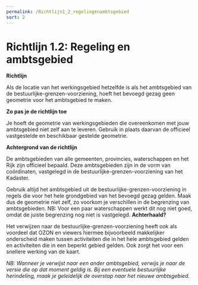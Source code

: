 ```yaml
---
permalink: /Richtlijn1_2_regelingenambtsgebied
sort: 2
---
```


# Richtlijn 1.2: Regeling en ambtsgebied

**Richtlijn**

Als de locatie van het werkingsgebied hetzelfde is als het ambtsgebied van de bestuurlijke-grenzen-voorziening, hoeft het bevoegd gezag geen
geometrie voor het ambtsgebied te maken.

**Zo pas je de richtlijn toe**

Je hoeft de geometrie van werkingsgebieden die overeenkomen met jouw ambtsgebied niet zelf aan te leveren. Gebruik in plaats daarvan de
officieel vastgestelde en beschikbaar gestelde geometrie.

**Achtergrond van de richtlijn**

De ambtsgebieden van alle gemeenten, provincies, waterschappen en het Rijk zijn officieel bepaald. Deze ambtsgebieden zijn in de vorm van
coördinaten, vastgelegd in de bestuurlijke-grenzen-voorziening van het Kadaster. 

Gebruik altijd het ambtsgebied uit de bestuurlijke-grenzen-voorziening in regels die voor het hele grondgebied van het bevoegd gezag gelden.
Maak dus de geometrie niet zelf, zo voorkom je verschillen in de begrenzing van ambtsgebieden. 
NB: Voor een paar waterschappen werkt dit nog niet goed, omdat de juiste begrenzing nog niet is vastgelegd. **Achterhaald?**

Het verwijzen naar de bestuurlijke-grenzen-voorziening heeft ook als voordeel dat OZON en viewers hiermee bijvoorbeeld makkelijker
onderscheid maken tussen activiteiten die in het hele ambtsgebied gelden en activiteiten die in een beperkt gebied gelden. Ook zorgt het
voor een snellere werking van de kaart.

_NB: Wanneer je verwijst naar een ander ambtsgebied, verwijs je naar de versie die op dat moment geldig is. Bij een eventuele bestuurlijke
herindeling, maak je geleidelijk de overstap naar het nieuwe ambtsgebied._
